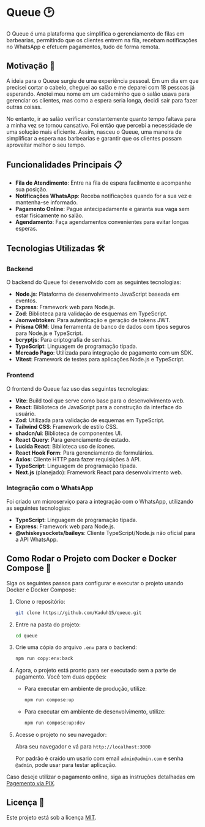 # Queue 🕑

O Queue é uma plataforma que simplifica o gerenciamento de filas em barbearias, permitindo que os clientes entrem na fila, recebam notificações no WhatsApp e efetuem pagamentos, tudo de forma remota.

## Motivação 🚀

A ideia para o Queue surgiu de uma experiência pessoal. Em um dia em que precisei cortar o cabelo, cheguei ao salão e me deparei com 18 pessoas já esperando. Anotei meu nome em um caderninho que o salão usava para gerenciar os clientes, mas como a espera seria longa, decidi sair para fazer outras coisas.

No entanto, ir ao salão verificar constantemente quanto tempo faltava para a minha vez se tornou cansativo. Foi então que percebi a necessidade de uma solução mais eficiente. Assim, nasceu o Queue, uma maneira de simplificar a espera nas barbearias e garantir que os clientes possam aproveitar melhor o seu tempo.

## Funcionalidades Principais 📋

- **Fila de Atendimento**: Entre na fila de espera facilmente e acompanhe sua posição.
- **Notificações WhatsApp**: Receba notificações quando for a sua vez e mantenha-se informado.
- **Pagamento Online**: Pague antecipadamente e garanta sua vaga sem estar fisicamente no salão.
- **Agendamento**: Faça agendamentos convenientes para evitar longas esperas.

## Tecnologias Utilizadas 🛠️

### Backend

O backend do Queue foi desenvolvido com as seguintes tecnologias:

- **Node.js**: Plataforma de desenvolvimento JavaScript baseada em eventos.
- **Express**: Framework web para Node.js.
- **Zod**: Biblioteca para validação de esquemas em TypeScript.
- **Jsonwebtoken**: Para autenticação e geração de tokens JWT.
- **Prisma ORM**: Uma ferramenta de banco de dados com tipos seguros para Node.js e TypeScript.
- **bcryptjs**: Para criptografia de senhas.
- **TypeScript**: Linguagem de programação tipada.
- **Mercado Pago**: Utilizada para integração de pagamento com um SDK.
- **Vitest**: Framework de testes para aplicações Node.js e TypeScript.

### Frontend

O frontend do Queue faz uso das seguintes tecnologias:

- **Vite**: Build tool que serve como base para o desenvolvimento web.
- **React**: Biblioteca de JavaScript para a construção da interface do usuário.
- **Zod**: Utilizada para validação de esquemas em TypeScript.
- **Tailwind CSS**: Framework de estilo CSS.
- **shadcn/ui**: Biblioteca de componentes UI.
- **React Query**: Para gerenciamento de estado.
- **Lucida React**: Biblioteca uso de ícones.
- **React Hook Form**: Para gerenciamento de formulários.
- **Axios**: Cliente HTTP para fazer requisições à API.
- **TypeScript**: Linguagem de programação tipada.
- **Next.js** (planejado): Framework React para desenvolvimento web.

### Integração com o WhatsApp

Foi criado um microserviço para a integração com o WhatsApp, utilizando as seguintes tecnologias:

- **TypeScript**: Linguagem de programação tipada.
- **Express**: Framework web para Node.js.
- **@whiskeysockets/baileys**: Cliente TypeScript/Node.js não oficial para a API WhatsApp.

## Como Rodar o Projeto com Docker e Docker Compose 🐳

Siga os seguintes passos para configurar e executar o projeto usando Docker e Docker Compose:

1. Clone o repositório:

    ```bash
    git clone https://github.com/Kaduh15/queue.git
    ```

2. Entre na pasta do projeto:

    ```bash
    cd queue
    ```

3. Crie uma cópia do arquivo `.env` para o backend:

    ```bash
    npm run copy:env:back
    ```

4. Agora, o projeto está pronto para ser executado sem a parte de pagamento. Você tem duas opções:

   - Para executar em ambiente de produção, utilize:

     ```bash
     npm run compose:up
     ```

   - Para executar em ambiente de desenvolvimento, utilize:

     ```bash
     npm run compose:up:dev
     ```

5. Acesse o projeto no seu navegador:

   Abra seu navegador e vá para `http://localhost:3000`

   Por padrão é craido um usario com email `admin@admin.com` e senha `@admin`, pode usar para testar aplicação.

Caso deseje utilizar o pagamento online, siga as instruções detalhadas em [Pagemento via PIX](PGAMENTO-PIX.md).

## Licença 📜

Este projeto está sob a licença [MIT](LICENSE).
